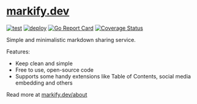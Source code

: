 # [markify.dev](https://markify.dev)

[![test](https://github.com/vdimir/markify/workflows/test/badge.svg)](https://github.com/vdimir/markify/actions?query=workflow%3Atest)
[![deploy](https://github.com/vdimir/markify/workflows/deploy/badge.svg)](https://github.com/vdimir/markify/actions?query=workflow%3Adeploy)
[![Go Report Card](https://goreportcard.com/badge/github.com/vdimir/markify)](https://goreportcard.com/report/github.com/vdimir/markify)
[![Coverage Status](https://coveralls.io/repos/github/vdimir/markify/badge.svg)](https://coveralls.io/github/vdimir/markify)

Simple and minimalistic markdown sharing service.

Features:
* Keep clean and simple
* Free to use, open-source code
* Supports some handy extensions like Table of Contents, social media embedding and others

Read more at [markify.dev/about](https://markify.dev/about)
